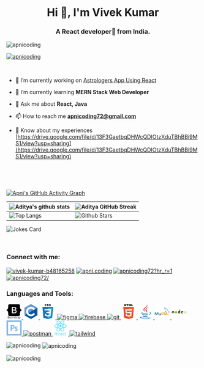 <h1 align="center">Hi 👋, I'm Vivek Kumar</h1>
<h3 align="center">A React developer🎯 from India.</h3>

<p align="left"> <img src="https://komarev.com/ghpvc/?username=apnicoding&label=Profile%20views&color=0e75b6&style=flat" alt="apnicoding" /> </p>

<p align="left"> <a href="https://github.com/ryo-ma/github-profile-trophy"><img src="https://github-profile-trophy.vercel.app/?username=apnicoding" alt="apnicoding" /></a> </p>

<p align="left"> <a href="https://twitter.com/" target="blank"><img src="https://img.shields.io/twitter/follow/?logo=twitter&style=for-the-badge" alt="" /></a> </p>

- 🔭 I’m currently working on [Astrologers App Using React](https://github.com/apni-coding/Astrology-App)

- 🌱 I’m currently learning **MERN Stack Web Developer**

- 💬 Ask me about **React, Java**

- 📫 How to reach me **apnicoding72@gmail.com**

- 📄 Know about my experiences [https://drive.google.com/file/d/13F3GaetbqDHWcQDIOtzXduTBhBBi9MS1/view?usp=sharing](https://drive.google.com/file/d/13F3GaetbqDHWcQDIOtzXduTBhBBi9MS1/view?usp=sharing)

<br>
<br>
  <br>
  
[![Apni's GitHub Activity Graph](https://activity-graph.herokuapp.com/graph?username=apni-coding&theme=tokyonight)](https://git.io/praveenscience)

| ![Aditya's github stats](https://github-readme-stats.vercel.app/api?username=apni-coding&show_icons=true&theme=tokyonight) | ![Aditya GitHub Streak](https://github-readme-streak-stats.herokuapp.com/?user=apni-coding&theme=tokyonight) |
| --- | --- |
| ![Top Langs](https://github-readme-stats.vercel.app/api/top-langs/?username=apni-coding&theme=tokyonight) | ![Github Stars](https://github-readme-stats.vercel.app/api?username=apni-coding&show_icons=true&locale=en&count_private=true&hide_rank=true&custom_title=My%20GitHub%20Stats&disable_animations=true&theme=tokyonight) |

![Jokes Card](https://readme-jokes.vercel.app/api?theme=tokyonight)


<br>

<h3 align="left">Connect with me:</h3>
<p align="left">
<a href="https://linkedin.com/in/vivek-kumar-b48165258" target="blank"><img align="center" src="https://raw.githubusercontent.com/rahuldkjain/github-profile-readme-generator/master/src/images/icons/Social/linked-in-alt.svg" alt="vivek-kumar-b48165258" height="30" width="40" /></a>
<a href="https://www.youtube.com/c/apni.coding" target="blank"><img align="center" src="https://raw.githubusercontent.com/rahuldkjain/github-profile-readme-generator/master/src/images/icons/Social/youtube.svg" alt="apni.coding" height="30" width="40" /></a>
<a href="https://www.hackerrank.com/apnicoding72?hr_r=1" target="blank"><img align="center" src="https://raw.githubusercontent.com/rahuldkjain/github-profile-readme-generator/master/src/images/icons/Social/hackerrank.svg" alt="apnicoding72?hr_r=1" height="30" width="40" /></a>
<a href="https://www.leetcode.com/apnicoding72/" target="blank"><img align="center" src="https://raw.githubusercontent.com/rahuldkjain/github-profile-readme-generator/master/src/images/icons/Social/leet-code.svg" alt="apnicoding72/" height="30" width="40" /></a>
</p>

<h3 align="left">Languages and Tools:</h3>
<p align="left"> <a href="https://getbootstrap.com" target="_blank" rel="noreferrer"> <img src="https://raw.githubusercontent.com/devicons/devicon/master/icons/bootstrap/bootstrap-plain-wordmark.svg" alt="bootstrap" width="40" height="40"/> </a> <a href="https://www.cprogramming.com/" target="_blank" rel="noreferrer"> <img src="https://raw.githubusercontent.com/devicons/devicon/master/icons/c/c-original.svg" alt="c" width="40" height="40"/> </a> <a href="https://www.w3schools.com/css/" target="_blank" rel="noreferrer"> <img src="https://raw.githubusercontent.com/devicons/devicon/master/icons/css3/css3-original-wordmark.svg" alt="css3" width="40" height="40"/> </a> <a href="https://www.figma.com/" target="_blank" rel="noreferrer"> <img src="https://www.vectorlogo.zone/logos/figma/figma-icon.svg" alt="figma" width="40" height="40"/> </a> <a href="https://firebase.google.com/" target="_blank" rel="noreferrer"> <img src="https://www.vectorlogo.zone/logos/firebase/firebase-icon.svg" alt="firebase" width="40" height="40"/> </a> <a href="https://git-scm.com/" target="_blank" rel="noreferrer"> <img src="https://www.vectorlogo.zone/logos/git-scm/git-scm-icon.svg" alt="git" width="40" height="40"/> </a> <a href="https://www.w3.org/html/" target="_blank" rel="noreferrer"> <img src="https://raw.githubusercontent.com/devicons/devicon/master/icons/html5/html5-original-wordmark.svg" alt="html5" width="40" height="40"/> </a> <a href="https://www.java.com" target="_blank" rel="noreferrer"> <img src="https://raw.githubusercontent.com/devicons/devicon/master/icons/java/java-original.svg" alt="java" width="40" height="40"/> </a> <a href="https://www.mysql.com/" target="_blank" rel="noreferrer"> <img src="https://raw.githubusercontent.com/devicons/devicon/master/icons/mysql/mysql-original-wordmark.svg" alt="mysql" width="40" height="40"/> </a> <a href="https://nodejs.org" target="_blank" rel="noreferrer"> <img src="https://raw.githubusercontent.com/devicons/devicon/master/icons/nodejs/nodejs-original-wordmark.svg" alt="nodejs" width="40" height="40"/> </a> <a href="https://www.photoshop.com/en" target="_blank" rel="noreferrer"> <img src="https://raw.githubusercontent.com/devicons/devicon/master/icons/photoshop/photoshop-line.svg" alt="photoshop" width="40" height="40"/> </a> <a href="https://postman.com" target="_blank" rel="noreferrer"> <img src="https://www.vectorlogo.zone/logos/getpostman/getpostman-icon.svg" alt="postman" width="40" height="40"/> </a> <a href="https://reactjs.org/" target="_blank" rel="noreferrer"> <img src="https://raw.githubusercontent.com/devicons/devicon/master/icons/react/react-original-wordmark.svg" alt="react" width="40" height="40"/> </a> <a href="https://tailwindcss.com/" target="_blank" rel="noreferrer"> <img src="https://www.vectorlogo.zone/logos/tailwindcss/tailwindcss-icon.svg" alt="tailwind" width="40" height="40"/> </a> </p>

<p><img align="left" src="https://github-readme-stats.vercel.app/api/top-langs?username=apnicoding&show_icons=true&locale=en&layout=compact" alt="apnicoding" /></p>

<p>&nbsp;<img align="center" src="https://github-readme-stats.vercel.app/api?username=apnicoding&show_icons=true&locale=en" alt="apnicoding" /></p>

<p><img align="center" src="https://github-readme-streak-stats.herokuapp.com/?user=apnicoding&" alt="apnicoding" /></p>

